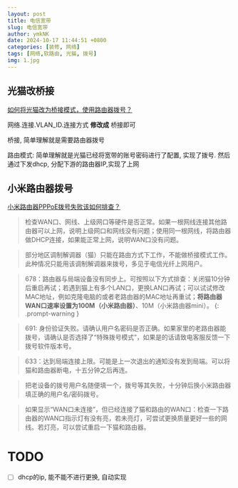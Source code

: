 ```yaml
---
layout: post
title: 电信宽带
slug: 电信宽带
author: ymkNK
date: 2024-10-17 11:44:51 +0800
categories: [装修, 网络]
tags: [网络,软路由, 光猫, 拨号]
img: 1.jpg
---
```



## 光猫改桥接
[如何将光猫改为桥接模式，使用路由器拨号？](https://www.bilibili.com/video/BV17J411z7RQ/?spm_id_from=333.880.my_history.page.click&vd_source=31e016075d5dc418e05dd62618989320)

网络.连接.VLAN_ID.连接方式 **修改成** 桥接即可

桥接, 简单理解就是需要路由器拨号

路由模式: 简单理解就是光猫已经将宽带的账号密码进行了配置, 实现了拨号. 然后通过下发dhcp, 分配下游的路由器IP,实现了上网


## 小米路由器拨号

[小米路由器PPPoE拨号失败该如何排查？](https://mp.weixin.qq.com/s/urA9aO8_SZ_zmFPZhW5QnQ)

> 检查WAN口、网线、上级网口等硬件是否正常。如果一根网线连接其他路由器可以上网，说明上级网口和网线没有问题；使用同一根网线，将路由器做DHCP连接，如果能正常上网，说明WAN口没有问题。

> 部分地区调制解调器（猫）只能在路由方式下工作，不能做桥接模式工作。此种情况只能用该调制解调器来拨号，多见于电信光纤上网用户。

> 678：路由器与局端设备没有同步上。可按照以下方式排查：关闭猫10分钟后重启再试；若遇到猫上有多个LAN口，更换LAN口再试；可以试试修改MAC地址，例如克隆电脑的或者老路由器的MAC地址再重试；**将路由器WAN口速率设置为100M（小米路由器）**、10M（小米路由器mini）。
{: .prompt-warning }

> 691: 身份验证失败。请确认用户名密码是否正确。如果家里的老路由器能拨号，请确认是否选择了“特殊拨号模式”，如果是的话请致电客服反馈一下拨号软件版本号。

> 633：达到局端连接上限。可能是上一次退出的通知没有发到局端。可以将猫和路由器断电，十五分钟之后再连。

> 把老设备的拨号用户名随便填一个，拨号等其失败，十分钟后换小米路由器填正确的用户名/密码拨号。

> 如果显示“WAN口未连接”，但已经连接了猫和路由的WAN口：检查一下路由器的WAN口指示灯有没有亮，若未亮灯，可尝试更换质量更好一些的网线。若灯亮，可以尝试重启一下猫和路由器。

# TODO
- [ ] dhcp的ip, 能不能不进行更换, 自动实现
